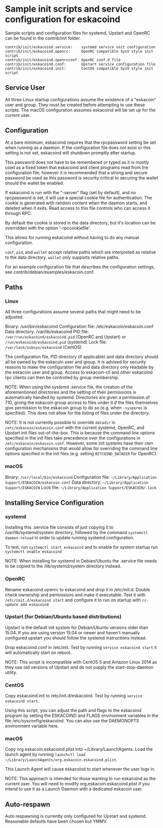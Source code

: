 Sample init scripts and service configuration for eskacoind
==========================================================

Sample scripts and configuration files for systemd, Upstart and OpenRC
can be found in the contrib/init folder.

    contrib/init/eskacoind.service:    systemd service unit configuration
    contrib/init/eskacoind.openrc:     OpenRC compatible SysV style init script
    contrib/init/eskacoind.openrcconf: OpenRC conf.d file
    contrib/init/eskacoind.conf:       Upstart service configuration file
    contrib/init/eskacoind.init:       CentOS compatible SysV style init script

Service User
---------------------------------

All three Linux startup configurations assume the existence of a "eskacoin" user
and group.  They must be created before attempting to use these scripts.
The macOS configuration assumes eskacoind will be set up for the current user.

Configuration
---------------------------------

At a bare minimum, eskacoind requires that the rpcpassword setting be set
when running as a daemon.  If the configuration file does not exist or this
setting is not set, eskacoind will shutdown promptly after startup.

This password does not have to be remembered or typed as it is mostly used
as a fixed token that eskacoind and client programs read from the configuration
file, however it is recommended that a strong and secure password be used
as this password is security critical to securing the wallet should the
wallet be enabled.

If eskacoind is run with the "-server" flag (set by default), and no rpcpassword is set,
it will use a special cookie file for authentication. The cookie is generated with random
content when the daemon starts, and deleted when it exits. Read access to this file
controls who can access it through RPC.

By default the cookie is stored in the data directory, but it's location can be overridden
with the option '-rpccookiefile'.

This allows for running eskacoind without having to do any manual configuration.

`conf`, `pid`, and `wallet` accept relative paths which are interpreted as
relative to the data directory. `wallet` *only* supports relative paths.

For an example configuration file that describes the configuration settings,
see contrib/debian/examples/eskacoin.conf.

Paths
---------------------------------

### Linux

All three configurations assume several paths that might need to be adjusted.

Binary:              /usr/bin/eskacoind
Configuration file:  /etc/eskacoin/eskacoin.conf
Data directory:      /var/lib/eskacoind
PID file:            `/var/run/eskacoind/eskacoind.pid` (OpenRC and Upstart) or `/run/eskacoind/eskacoind.pid` (systemd)
Lock file:           `/var/lock/subsys/eskacoind` (CentOS)

The configuration file, PID directory (if applicable) and data directory
should all be owned by the eskacoin user and group.  It is advised for security
reasons to make the configuration file and data directory only readable by the
eskacoin user and group.  Access to eskacoin-cli and other eskacoind rpc clients
can then be controlled by group membership.

NOTE: When using the systemd .service file, the creation of the aforementioned
directories and the setting of their permissions is automatically handled by
systemd. Directories are given a permission of 710, giving the eskacoin group
access to files under it _if_ the files themselves give permission to the
eskacoin group to do so (e.g. when `-sysperms` is specified). This does not allow
for the listing of files under the directory.

NOTE: It is not currently possible to override `datadir` in
`/etc/eskacoin/eskacoin.conf` with the current systemd, OpenRC, and Upstart init
files out-of-the-box. This is because the command line options specified in the
init files take precedence over the configurations in
`/etc/eskacoin/eskacoin.conf`. However, some init systems have their own
configuration mechanisms that would allow for overriding the command line
options specified in the init files (e.g. setting `BITCOIND_DATADIR` for
OpenRC).

### macOS

Binary:              `/usr/local/bin/eskacoind`
Configuration file:  `~/Library/Application Support/ESKACOIN/eskacoin.conf`
Data directory:      `~/Library/Application Support/ESKACOIN`
Lock file:           `~/Library/Application Support/ESKACOIN/.lock`

Installing Service Configuration
-----------------------------------

### systemd

Installing this .service file consists of just copying it to
/usr/lib/systemd/system directory, followed by the command
`systemctl daemon-reload` in order to update running systemd configuration.

To test, run `systemctl start eskacoind` and to enable for system startup run
`systemctl enable eskacoind`

NOTE: When installing for systemd in Debian/Ubuntu the .service file needs to be copied to the /lib/systemd/system directory instead.

### OpenRC

Rename eskacoind.openrc to eskacoind and drop it in /etc/init.d.  Double
check ownership and permissions and make it executable.  Test it with
`/etc/init.d/eskacoind start` and configure it to run on startup with
`rc-update add eskacoind`

### Upstart (for Debian/Ubuntu based distributions)

Upstart is the default init system for Debian/Ubuntu versions older than 15.04. If you are using version 15.04 or newer and haven't manually configured upstart you should follow the systemd instructions instead.

Drop eskacoind.conf in /etc/init.  Test by running `service eskacoind start`
it will automatically start on reboot.

NOTE: This script is incompatible with CentOS 5 and Amazon Linux 2014 as they
use old versions of Upstart and do not supply the start-stop-daemon utility.

### CentOS

Copy eskacoind.init to /etc/init.d/eskacoind. Test by running `service eskacoind start`.

Using this script, you can adjust the path and flags to the eskacoind program by
setting the ESKACOIND and FLAGS environment variables in the file
/etc/sysconfig/eskacoind. You can also use the DAEMONOPTS environment variable here.

### macOS

Copy org.eskacoin.eskacoind.plist into ~/Library/LaunchAgents. Load the launch agent by
running `launchctl load ~/Library/LaunchAgents/org.eskacoin.eskacoind.plist`.

This Launch Agent will cause eskacoind to start whenever the user logs in.

NOTE: This approach is intended for those wanting to run eskacoind as the current user.
You will need to modify org.eskacoin.eskacoind.plist if you intend to use it as a
Launch Daemon with a dedicated eskacoin user.

Auto-respawn
-----------------------------------

Auto respawning is currently only configured for Upstart and systemd.
Reasonable defaults have been chosen but YMMV.
